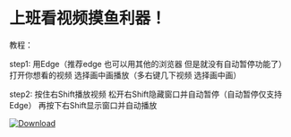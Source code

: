 # 上班看视频摸鱼利器！

教程：

step1: 用Edge（推荐edge 也可以用其他的浏览器 但是就没有自动暂停功能了）打开你想看的视频 选择画中画播放（多右键几下视频 选择画中画）

step2: 按住右Shift播放视频 松开右Shift隐藏窗口并自动暂停（自动暂停仅支持Edge） 再按下右Shift显示窗口并自动播放

[![Download](https://img.shields.io/badge/Download-v1.2-green.svg)](https://github.com/CodingDogzxg/MessAround/releases/download/v1.2/MessAround.exe)
